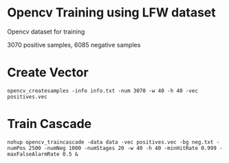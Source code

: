 # Opencv Training using LFW dataset

Opencv dataset for training

3070 positive samples, 6085 negative samples

# Create Vector

`opencv_createsamples -info info.txt -num 3070 -w 40 -h 40 -vec positives.vec`

# Train Cascade

`nohup opencv_traincascade -data data -vec positives.vec -bg neg.txt -numPos 2500 -numNeg 1000 -numStages 20 -w 40 -h 40 -minHitRate 0.999 -maxFalseAlarmRate 0.5 &`
